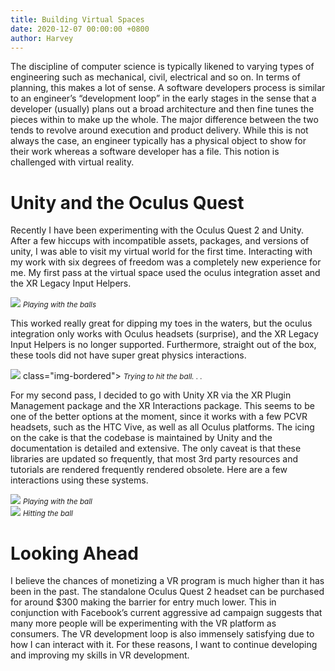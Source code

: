 ```yaml
---
title: Building Virtual Spaces
date: 2020-12-07 00:00:00 +0800
author: Harvey
---
```


The discipline of computer science is typically likened to varying types of engineering such as mechanical, civil, electrical and so on. In terms of planning, this makes a lot of sense. 
A software developers process is similar to an engineer’s “development loop” in the early stages in the sense that a developer (usually) plans out a broad architecture and <!--more-->
then fine tunes the pieces within to make up the whole. The major difference between the two tends to revolve around execution and product delivery. While this is not always the case, an engineer typically has a physical object to show for their work whereas a software developer has a file. This notion is challenged with virtual reality.

# Unity and the Oculus Quest 
Recently I have been experimenting with the Oculus Quest 2 and Unity. After a few hiccups with incompatible assets, packages, and versions of unity, I was able to visit my virtual world for the first time. Interacting with my work with six degrees of freedom was a completely new experience for me. My first pass at the virtual space used the oculus integration asset and the XR Legacy Input Helpers.
<div>
    <img src="/assets/blog/2020-12-07/ball_play.gif" class="img-bordered">
    <small><i>Playing with the balls</i></small>
</div>

This worked really great for dipping my toes in the waters, but the oculus integration only works with Oculus headsets (surprise), and the XR Legacy Input Helpers is no longer supported. Furthermore, straight out of the box, these tools did not have super great physics interactions.
<div>
    <img src="/assets/blog/2020-12-07/hit_ball_bad.gif">
     class="img-bordered">
    <small><i>Trying to hit the ball. . .</i></small>
</div>

For my second pass, I decided to go with Unity XR via the XR Plugin Management package and the XR Interactions package. This seems to be one of the better options at the moment, since it works with a few PCVR headsets, such as the HTC Vive, as well as all Oculus platforms. The icing on the cake is that the codebase is maintained by Unity and the documentation is detailed and extensive. The only caveat is that these libraries are updated so frequently, that most 3rd party resources and tutorials are rendered frequently rendered obsolete. Here are a few interactions using these systems.


<div>
    <img src="/assets/blog/2020-12-07/pick_up_ball.gif" class="img-bordered">
    <small><i>Playing with the ball</i></small>
</div>

<div>
    <img src="/assets/blog/2020-12-07/hit_ball.gif" class="img-bordered">
    <small><i>Hitting the ball</i></small>
</div>

# Looking Ahead

I believe the chances of monetizing a VR program is much higher than it has been in the past. The standalone Oculus Quest 2 headset can be purchased for around $300 making the barrier for entry much lower. This in conjunction with Facebook’s current aggressive ad campaign suggests that many more people will be experimenting with the VR platform as consumers. The VR development loop is also immensely satisfying due to how I can interact with it. For these reasons, I want to continue developing and improving my skills in VR development.
